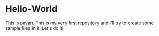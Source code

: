 # Hello-World
This is pavan,
This is my very first repository and I'll try to create some sample files in it.
Let's do it!
